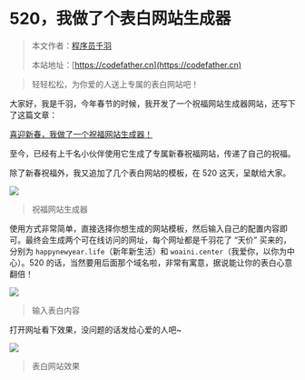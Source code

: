 # 520，我做了个表白网站生成器

> 本文作者：[程序员千羽](https://yuyuanweb.feishu.cn/wiki/Abldw5WkjidySxkKxU2cQdAtnah)
>
> 本站地址：[https://codefather.cn](https://codefather.cn)

> 轻轻松松，为你爱的人送上专属的表白网站吧！

大家好，我是千羽，今年春节的时候，我开发了一个祝福网站生成器网站，还写下了这篇文章：

[喜迎新春，我做了一个祝福网站生成器！](https://mp.weixin.qq.com/s?__biz=MzI1NDczNTAwMA==&mid=2247492368&idx=1&sn=f54550b92fbfd16b31f25dbe4741814a&scene=21#wechat_redirect)

至今，已经有上千名小伙伴使用它生成了专属新春祝福网站，传递了自己的祝福。

除了新春祝福外，我又追加了几个表白网站的模板，在 520 这天，呈献给大家。

![](https://pic.yupi.icu/5563/202311090827286.png)

> 祝福网站生成器

使用方式非常简单，直接选择你想生成的网站模板，然后输入自己的配置内容即可。最终会生成两个可在线访问的网址，每个网址都是千羽花了 “天价” 买来的，分别为 `happynewyear.life`（新年新生活）和 `woaini.center`（我爱你，以你为中心）。520 的话，当然要用后面那个域名啦，非常有寓意，据说能让你的表白心意翻倍！

![](https://pic.yupi.icu/5563/202311090827141.png)

> 输入表白内容

打开网址看下效果，没问题的话发给心爱的人吧~

![](https://pic.yupi.icu/5563/202311090827154.png)

> 表白网站效果

